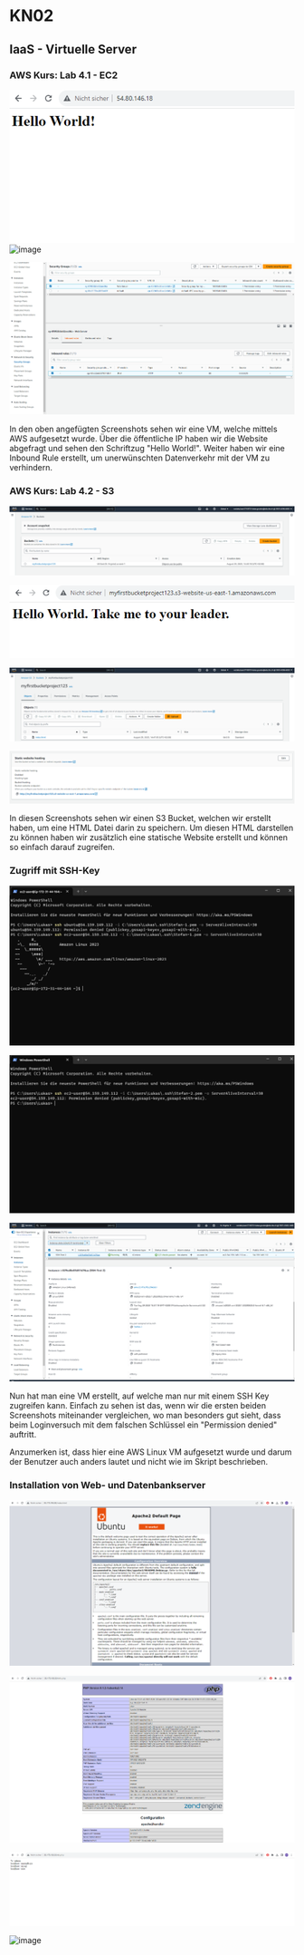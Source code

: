 # KN02

## IaaS - Virtuelle Server

### AWS Kurs: Lab 4.1 - EC2

![image](HTML-Seite-inkl-URL.png)
![image](Liste-der-EC2-Instanzen-inkl-Details-der-Web-Server-Instanz-öffentliche-IP-sichtbar.png)


![image](Security-Group-Liste-der-Inbound-Regeln.png)

In den oben angefügten Screenshots sehen wir eine VM, welche mittels AWS aufgesetzt wurde.
Über die öffentliche IP haben wir die Website abgefragt und sehen den Schriftzug "Hello World!".
Weiter haben wir eine Inbound Rule erstellt, um unerwünschten Datenverkehr mit der VM zu verhindern.

### AWS Kurs: Lab 4.2 - S3

![image](Liste-der-Buckets.png)

![image](HTML-inkl-URL.png)

![image](Liste-der-Bucket-Objekte.png)

![image](Static-Website-Hosting-Status.png)

In diesen Screenshots sehen wir einen S3 Bucket, welchen wir erstellt haben, um eine HTML Datei darin zu speichern.
Um diesen HTML darstellen zu können haben wir zusätzlich eine statische Website erstellt und können so einfach darauf zugreifen.

### Zugriff mit SSH-Key

![image](Key-Pair-1-Access.png)

![image](Key-Pair-2-No-Access.png)

![image](Instanz-mit-Key-Pair.png)

Nun hat man eine VM erstellt, auf welche man nur mit einem SSH Key zugreifen kann.
Einfach zu sehen ist das, wenn wir die ersten beiden Screenshots miteinander vergleichen, wo man besonders gut sieht, dass beim Loginversuch mit dem falschen Schlüssel ein "Permission denied" auftritt.

Anzumerken ist, dass hier eine AWS Linux VM aufgesetzt wurde und darum der Benutzer auch anders lautet und nicht wie im Skript beschrieben.

### Installation von Web- und Datenbankserver

![image](Funktionierende-Website-1.png)

![image](Funktionierende-Website-2.png)

![image](Funktionierende-Website-3.png)

![image](Instanz-für-Webseiten.png)

